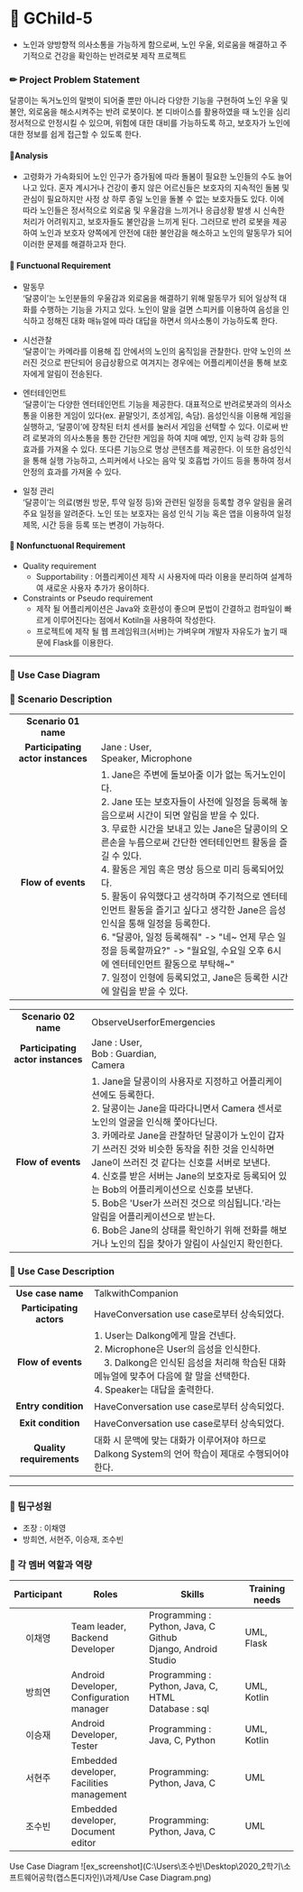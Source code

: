 # 🧚 GChild-5
+ 노인과 양방향적 의사소통을 가능하게 함으로써, 노인 우울, 외로움을 해결하고 주기적으로 건강을 확인하는 반려로봇 제작 프로젝트

### ✏ Project Problem Statement
달콩이는 독거노인의 말벗이 되어줄 뿐만 아니라 다양한 기능을 구현하여 노인 우울 및 불안, 외로움을 해소시켜주는 반려 로봇이다. 본 디바이스를 활용하였을 때 노인을 심리 정서적으로 안정시킬 수 있으며, 위험에 대한 대비를 가능하도록 하고, 보호자가 노인에 대한 정보를 쉽게 접근할 수 있도록 한다.
#### 📌Analysis
+ 고령화가 가속화되어 노인 인구가 증가됨에 따라 돌봄이 필요한 노인들의 수도 늘어나고 있다. 혼자 계시거나 건강이 좋지 않은 어르신들은 보호자의 지속적인 돌봄 및 관심이 필요하지만 사정 상 하루 종일 노인을 돌볼 수 없는 보호자들도 있다. 이에 따라 노인들은 정서적으로 외로움 및 우울감을 느끼거나 응급상황 발생 시 신속한 처리가 어려워지고, 보호자들도 불안감을 느끼게 된다. 그러므로 반려 로봇을 제공하여 노인과 보호자 양쪽에게 안전에 대한 불안감을 해소하고 노인의 말동무가 되어 이러한 문제를 해결하고자 한다.

#### 📌 Functuonal Requirement
+ 말동무
</br>‘달콩이’는 노인분들의 우울감과 외로움을 해결하기 위해 말동무가 되어 일상적 대화를 수행하는 기능을 가지고 있다. 노인이 말을 걸면 스피커를 이용하여 음성을 인식하고 정해진 대화 매뉴얼에 따라 대답을 하면서 의사소통이 가능하도록 한다.

+ 시선관찰
</br>‘달콩이’는 카메라를 이용해 집 안에서의 노인의 움직임을 관찰한다. 만약 노인의 쓰러진 것으로 판단되어 응급상황으로 여겨지는 경우에는 어플리케이션을 통해 보호자에게 알림이 전송된다. 

+ 엔터테인먼트
</br>‘달콩이’는 다양한 엔터테인먼트 기능을 제공한다. 대표적으로 반려로봇과의 의사소통을 이용한 게임이 있다(ex. 끝말잇기, 초성게임, 속담). 음성인식을 이용해 게임을 실행하고, ‘달콩이’에 장착된 터치 센서를 눌러서 게임을 선택할 수 있다. 이로써 반려 로봇과의 의사소통을 통한 간단한 게임을 하여 치매 예방, 인지 능력 강화 등의 효과를 가져올 수 있다. 또다른 기능으로 명상 콘텐츠를 제공한다. 이 또한 음성인식을 통해 실행 가능하고, 스피커에서 나오는 음악 및 호흡법 가이드 등을 통하여 정서 안정의 효과를 가져올 수 있다.

+ 일정 관리
</br>‘달콩이’는 의료(병원 방문, 투약 일정 등)와 관련된 일정을 등록할 경우 알림을 울려 주요 일정을 알려준다. 노인 또는 보호자는 음성 인식 기능 혹은 앱을 이용하여 일정 제목, 시간 등을 등록 또는 변경이 가능하다.

#### 📌 Nonfunctuonal Requirement
+ Quality requirement
  + Supportability : 어플리케이션 제작 시 사용자에 따라 이용을 분리하여 설계하여 새로운 사용자 추가가 용이하다.
+ Constraints or Pseudo requirement
  + 제작 될 어플리케이션은 Java와 호환성이 좋으며 문법이 간결하고 컴파일이 빠르게 이루어진다는 점에서 Kotiln을 사용하여 작성한다.
  + 프로젝트에 제작 될 웹 프레임워크(서버)는 가벼우며 개발자 자유도가 높기 때문에 Flask를 이용한다.
   
 ***
 
### 🌻 Use Case Diagram

### 🌻 Scenario Description

|||
|:------------:|-----------------------|
|__Scenario 01 name__||
|__Participating actor instances__|Jane : User, <br/>Speaker, Microphone|
|__Flow of events__|1. Jane은 주변에 돌보아줄 이가 없는 독거노인이다.<br/>2. Jane 또는 보호자들이 사전에 일정을 등록해 놓음으로써 시간이 되면 알림을 받을 수 있다.<br/>3. 무료한 시간을 보내고 있는 Jane은 달콩이의 오른손을 누름으로써 간단한 엔터테인먼트 활동을 즐길 수 있다.<br/>4. 활동은 게임 혹은 명상 등으로 미리 등록되어있다.<br/>5. 활동이 유익했다고 생각하며 주기적으로 엔터테인먼트 활동을 즐기고 싶다고 생각한 Jane은 음성인식을 통해 일정을 등록한다.<br/>6. "달콩아, 일정 등록해줘" -> "네~ 언제 무슨 일정을 등록할까요?" -> "월요일, 수요일 오후 6시에 엔터테인먼트 활동으로 부탁해~"<br/>7. 일정이 인형에 등록되었고, Jane은 등록한 시간에 알림을 받을 수 있다. |

|||
|:------------:|-----------------------|
|__Scenario 02 name__|ObserveUserforEmergencies|
|__Participating actor instances__|Jane : User, <br/>Bob : Guardian, <br/>Camera|
|__Flow of events__|1. Jane을 달콩이의 사용자로 지정하고 어플리케이션에도 등록한다.<br/>2. 달콩이는 Jane을 따라다니면서 Camera 센서로 노인의 얼굴을 인식해 쫓아다닌다.<br/>3. 카메라로 Jane을 관찰하던 달콩이가 노인이 갑자기 쓰러진 것와 비슷한 동작을 취한 것을 인식하면 Jane이 쓰러진 것 같다는 신호를 서버로 보낸다.<br/>4. 신호를 받은 서버는 Jane의 보호자로 등록되어 있는 Bob의 어플리케이션으로 신호를 보낸다.<br/>5. Bob은 'User가 쓰러진 것으로 의심됩니다.'라는 알림을 어플리케이션으로 받는다.<br/>6. Bob은 Jane의 상태를 확인하기 위해 전화를 해보거나 노인의 집을 찾아가 알림이 사실인지 확인한다. |

### 🌻 Use Case Description

|||
|:------------:|--------------------------|
|__Use case name__|TalkwithCompanion|
|__Participating actors__|HaveConversation use case로부터 상속되었다.|
|__Flow of events__|1. User는 Dalkong에게 말을 건넨다.<br/>2. Microphone은 User의 음성을 인식한다.<br/>&nbsp;&nbsp;&nbsp;&nbsp;3. Dalkong은 인식된 음성을 처리해 학습된 대화 메뉴얼에 맞추어 다음에 할 말을 선택한다.<br/>4. Speaker는  대답을 출력한다.|
|__Entry condition__|HaveConversation use case로부터 상속되었다.|
|__Exit condition__|HaveConversation use case로부터 상속되었다.|
|__Quality requirements__|대화 시 문맥에 맞는 대화가 이루어져야 하므로 Dalkong System의 언어 학습이 제대로 수행되어야 한다.|


***

### 🧸 팀구성원
- 조장 : 이채영
- 방희연, 서현주, 이승재, 조수빈

### 🧸 각 멤버 역할과 역량

|Participant|Roles|Skills|Training needs|
|:---:|-----------|---|---|
|이채영|Team leader, <br/>Backend Developer|Programming : Python, Java, C <br/>Github <br/>Django, Android Studio|UML, Flask|
|방희연|Android Developer, <br/>Configuration manager|Programming : Python, Java, C, HTML <br/>Database : sql|UML, Kotlin|
|이승재|Android Developer, <br/>Tester|Programming : Java, C, Python|UML, Kotlin|
|서현주|Embedded developer, <br/>Facilities management|Programming: Python, Java, C|UML|
|조수빈|Embedded developer, <br/>Document editor|Programming: Python, Java, C|UML|

Use Case Diagram
![ex_screenshot](C:\Users\조수빈\Desktop\2020_2학기\소프트웨어공학(캡스톤디자인)\과제/Use Case Diagram.png)
